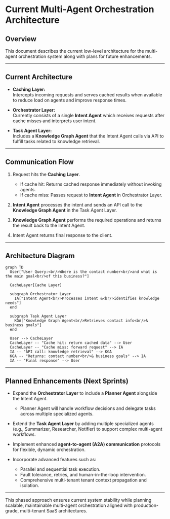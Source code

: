 # Current Multi-Agent Orchestration Architecture

## Overview

This document describes the current low-level architecture for the multi-agent orchestration system along with plans for future enhancements.

---

## Current Architecture

- **Caching Layer:**  
  Intercepts incoming requests and serves cached results when available to reduce load on agents and improve response times.

- **Orchestrator Layer:**  
  Currently consists of a single **Intent Agent** which receives requests after cache misses and interprets user intent.

- **Task Agent Layer:**  
  Includes a **Knowledge Graph Agent** that the Intent Agent calls via API to fulfill tasks related to knowledge retrieval.

---

## Communication Flow

1. Request hits the **Caching Layer**.  
   - If cache hit: Returns cached response immediately without invoking agents.  
   - If cache miss: Passes request to **Intent Agent** in Orchestrator Layer.

2. **Intent Agent** processes the intent and sends an API call to the **Knowledge Graph Agent** in the Task Agent Layer.

3. **Knowledge Graph Agent** performs the required operations and returns the result back to the Intent Agent.

4. Intent Agent returns final response to the client.

---

## Architecture Diagram

```mermaid
graph TD
  User["User Query:<br/>Where is the contact number<br/>and what is the main goal<br/>of this business?"]
  
  CacheLayer[Cache Layer]
  
  subgraph Orchestrator Layer
    IA["Intent Agent<br/>Processes intent &<br/>identifies knowledge needs"]
  end
  
  subgraph Task Agent Layer
    KGA["Knowledge Graph Agent<br/>Retrieves contact info<br/>& business goals"]
  end
  
  User --> CacheLayer
  CacheLayer -- "Cache hit: return cached data" --> User
  CacheLayer -- "Cache miss: forward request" --> IA
  IA -- "API call: knowledge retrieval" --> KGA
  KGA -- "Returns: contact number<br/>& business goals" --> IA
  IA -- "Final response" --> User
```

---

## Planned Enhancements (Next Sprints)

- Expand the **Orchestrator Layer** to include a **Planner Agent** alongside the Intent Agent.  
  - Planner Agent will handle workflow decisions and delegate tasks across multiple specialized agents.

- Extend the **Task Agent Layer** by adding multiple specialized agents (e.g., Summarizer, Researcher, Notifier) to support complex multi-agent workflows.

- Implement enhanced **agent-to-agent (A2A) communication** protocols for flexible, dynamic orchestration.

- Incorporate advanced features such as:
  - Parallel and sequential task execution.
  - Fault tolerance, retries, and human-in-the-loop intervention.
  - Comprehensive multi-tenant tenant context propagation and isolation.

---

This phased approach ensures current system stability while planning scalable, maintainable multi-agent orchestration aligned with production-grade, multi-tenant SaaS architectures.
